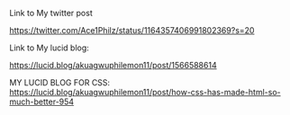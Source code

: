 Link to My twitter post

https://twitter.com/Ace1Philz/status/1164357406991802369?s=20

Link to My lucid blog:

https://lucid.blog/akuagwuphilemon11/post/1566588614

MY LUCID BLOG FOR CSS: https://lucid.blog/akuagwuphilemon11/post/how-css-has-made-html-so-much-better-954
